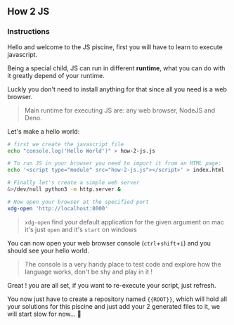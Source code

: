 ## How 2 JS

### Instructions

Hello and welcome to the JS piscine, first you will have to learn
to execute javascript.

Being a special child, JS can run in different **runtime**, what you can
do with it greatly depend of your runtime.

Luckly you don't need to install anything for that since all you
need is a web browser.

> Main runtime for executing JS are: any web browser, NodeJS and Deno.

Let's make a hello world:

```bash
# first we create the javascript file
echo "console.log('Hello World')" > how-2-js.js

# To run JS in your browser you need to import it from an HTML page:
echo '<script type="module" src="how-2-js.js"></script>' > index.html

# Finally let's create a simple web server
&>/dev/null python3 -m http.server &

# Now open your browser at the specified port
xdg-open 'http://localhost:8000'
```

> `xdg-open` find your default application for the given argument
> on mac it's just `open` and it's `start` on windows

You can now open your web browser console (`ctrl`+`shift`+`i`)
and you should see your hello world.

> The console is a very handy place to test code and explore how the language
> works, don't be shy and play in it !

Great ! you are all set, if you want to re-execute your script, just refresh.

You now just have to create a repository named `{{ROOT}}`,
which will hold all your solutions for this piscine
and just add your 2 generated files to it, we will start slow for now... 🐢
